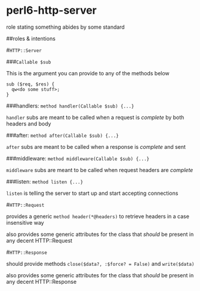 # perl6-http-server

role stating something abides by some standard

##roles & intentions

#```HTTP::Server```

###```Callable $sub```

This is the argument you can provide to any of the methods below

```perl6
sub ($req, $res) { 
  qw<do some stuff>;  
}
```

###handlers: ```method handler(Callable $sub) {...}```

```handler``` subs are meant to be called when a request is _complete_ by both headers and body

###after: ```method after(Callable $sub) {...}```

```after``` subs are meant to be called when a response is _complete_ and sent

###middleware: ```method middleware(Callable $sub) {...}```

```middleware``` subs are meant to be called when request headers are _complete_ 

###listen: ```method listen {...}```

```listen``` is telling the server to start up and start accepting connections

#```HTTP::Request```

provides a generic ```method header(*@headers)``` to retrieve headers in a case insensitive way

also provides some generic attributes for the class that _should_ be present in any decent HTTP::Request

#```HTTP::Response```

should provide methods ```close($data?, :$force? = False)``` and ```write($data)```  

also provides some generic attributes for the class that _should_ be present in any decent HTTP::Response
